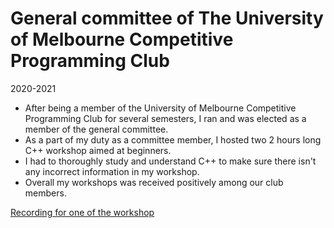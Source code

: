 # General committee of The University of Melbourne Competitive Programming Club
2020-2021

- After being a member of the University of Melbourne Competitive Programming Club for several semesters, I ran and was elected as a member of the general committee.
- As a part of my duty as a committee member, I hosted two 2 hours long C++ workshop aimed at beginners.
- I had to thoroughly study and understand C++ to make sure there isn't any incorrect information in my workshop.
- Overall my workshops was received positively among our club members.

[Recording for one of the workshop](https://www.youtube.com/watch?v=tM_KfYcfS4M)
